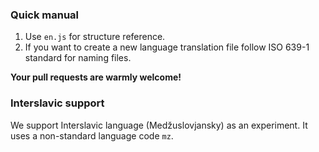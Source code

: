 ### Quick manual
1. Use `en.js` for structure reference.
2. If you want to create a new language translation file follow ISO 639-1 standard for naming files.

**Your pull requests are warmly welcome!**

### Interslavic support
We support Interslavic language (Medžuslovjansky) as an experiment. It uses a non-standard language code `mz`.
